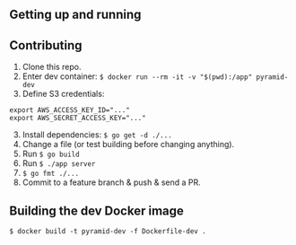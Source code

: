 
Getting up and running
----------------------


Contributing
------------

1. Clone this repo.
2. Enter dev container: `$ docker run --rm -it -v "$(pwd):/app" pyramid-dev`
3. Define S3 credentials:
```
export AWS_ACCESS_KEY_ID="..."
export AWS_SECRET_ACCESS_KEY="..."
```
3. Install dependencies: `$ go get -d ./...`
4. Change a file (or test building before changing anything).
5. Run `$ go build`
6. Run `$ ./app server`
7. `$ go fmt ./...`
8. Commit to a feature branch & push & send a PR.


Building the dev Docker image
-----------------------------

```
$ docker build -t pyramid-dev -f Dockerfile-dev .
```
